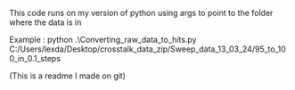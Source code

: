 This code runs on my version of python using args to point to the folder where the data is in 

Example : 
python .\Converting_raw_data_to_hits.py  C:/Users/lexda/Desktop/crosstalk_data_zip/Sweep_data_13_03_24/95_to_100_in_0.1_steps



(This is a readme I made on git)
